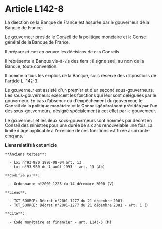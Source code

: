 # Article L142-8

La direction de la Banque de France est assurée par le gouverneur de la Banque de France.

Le gouverneur préside le Conseil de la politique monétaire et le Conseil général de la Banque de France.

Il prépare et met en oeuvre les décisions de ces Conseils.

Il représente la Banque vis-à-vis des tiers ; il signe seul, au nom de la Banque, toute convention.

Il nomme à tous les emplois de la Banque, sous réserve des dispositions de l'article L. 142-3.

Le gouverneur est assisté d'un premier et d'un second sous-gouverneurs. Les sous-gouverneurs exercent les fonctions qui leur
sont déléguées par le gouverneur. En cas d'absence ou d'empêchement du gouverneur, le Conseil de la politique monétaire et le
Conseil général sont présidés par l'un des sous-gouverneurs, désigné spécialement à cet effet par le gouverneur.

Le gouverneur et les deux sous-gouverneurs sont nommés par décret en Conseil des ministres pour une durée de six ans
renouvelable une fois. La limite d'âge applicable à l'exercice de ces fonctions est fixée à soixante-cinq ans.

**Liens relatifs à cet article**

	**Anciens textes**:

	  - Loi n°93-980 1993-08-04 art. 13
	  - Loi n°93-980 du 4 août 1993 - art. 13 (Ab)

	**Codifié par**:

	  - Ordonnance n°2000-1223 du 14 décembre 2000 (V)

	**Liens**:

	  - TXT_SOURCE: Décret n°2001-1277 du 21 décembre 2001
	  - TXT_SOURCE: Décret n°2001-1277 du 21 décembre 2001 - art. 1 ()

	**Cite**:

	  - Code monétaire et financier - art. L142-3 (M)
